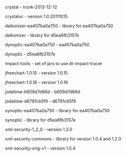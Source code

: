 crystal                 - trunk-2013-12-12

crystalvc               - version 1.0.20111015

daikonizer-ea407ba0a750 - library for ea407ba0a750

daikonizer              - library for d5ea6fb3157e

dynoptic-ea407ba0a750   - ea407ba0a750

dynoptic                - d5ea6fb3157e

impact-tools            - set of jars to use dt-impact-tracer

jfreechart-1.0.15       - version 1.0.15

jfreechart-1.0.16       - version 1.0.16

jodatime-b609d7d66d     - b609d7d66d

jodatime-d6791cb5f9     - d6791cb5f9

synoptic-ea407ba0a750   - library for ea407ba0a750

synoptic                - library for d5ea6fb3157e

xml-security-1_2_0      - version 1.2.0

xml-security-commons    - library for version 1.0.4 and 1.2.0

xml-security-orig-v1    - version 1.0.4